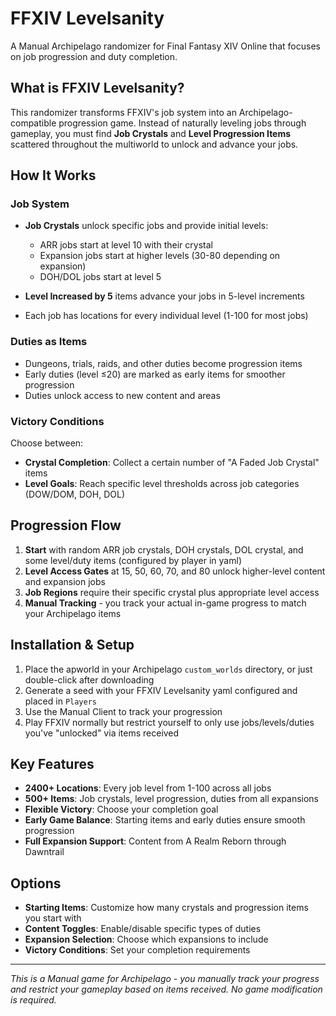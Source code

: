 # FFXIV Levelsanity

A Manual Archipelago randomizer for Final Fantasy XIV Online that focuses on job progression and duty completion.

## What is FFXIV Levelsanity?

This randomizer transforms FFXIV's job system into an Archipelago-compatible progression game. Instead of naturally leveling jobs through gameplay, you must find **Job Crystals** and **Level Progression Items** scattered throughout the multiworld to unlock and advance your jobs.

## How It Works

### Job System
- **Job Crystals** unlock specific jobs and provide initial levels:
  - ARR jobs start at level 10 with their crystal
  - Expansion jobs start at higher levels (30-80 depending on expansion)
  - DOH/DOL jobs start at level 5

- **Level Increased by 5** items advance your jobs in 5-level increments
- Each job has locations for every individual level (1-100 for most jobs)

### Duties as Items
- Dungeons, trials, raids, and other duties become progression items
- Early duties (level ≤20) are marked as early items for smoother progression
- Duties unlock access to new content and areas

### Victory Conditions
Choose between:
- **Crystal Completion**: Collect a certain number of "A Faded Job Crystal" items
- **Level Goals**: Reach specific level thresholds across job categories (DOW/DOM, DOH, DOL)

## Progression Flow

1. **Start** with random ARR job crystals, DOH crystals, DOL crystal, and some level/duty items (configured by player in yaml)
2. **Level Access Gates** at 15, 50, 60, 70, and 80 unlock higher-level content and expansion jobs
3. **Job Regions** require their specific crystal plus appropriate level access
4. **Manual Tracking** - you track your actual in-game progress to match your Archipelago items

## Installation & Setup

1. Place the apworld in your Archipelago `custom_worlds` directory, or just double-click after downloading
2. Generate a seed with your FFXIV Levelsanity yaml configured and placed in `Players`
3. Use the Manual Client to track your progression
4. Play FFXIV normally but restrict yourself to only use jobs/levels/duties you've "unlocked" via items received

## Key Features

- **2400+ Locations**: Every job level from 1-100 across all jobs
- **500+ Items**: Job crystals, level progression, duties from all expansions
- **Flexible Victory**: Choose your completion goal
- **Early Game Balance**: Starting items and early duties ensure smooth progression
- **Full Expansion Support**: Content from A Realm Reborn through Dawntrail

## Options

- **Starting Items**: Customize how many crystals and progression items you start with
- **Content Toggles**: Enable/disable specific types of duties
- **Expansion Selection**: Choose which expansions to include
- **Victory Conditions**: Set your completion requirements

---

*This is a Manual game for Archipelago - you manually track your progress and restrict your gameplay based on items received. No game modification is required.*
